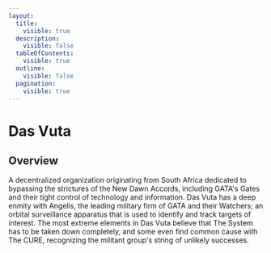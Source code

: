 ```yaml
---
layout:
  title:
    visible: true
  description:
    visible: false
  tableOfContents:
    visible: true
  outline:
    visible: false
  pagination:
    visible: true
---
```


# Das Vuta

## Overview

A decentralized organization originating from South Africa dedicated to bypassing the strictures of the New Dawn Accords, including GATA's Gates and their tight control of technology and information. Das Vuta has a deep enmity with Angelis, the leading military firm of GATA and their Watchers; an orbital surveillance apparatus that is used to identify and track targets of interest. The most extreme elements in Das Vuta believe that The System has to be taken down completely, and some even find common cause with The CURE, recognizing the militant group's string of unlikely successes.
